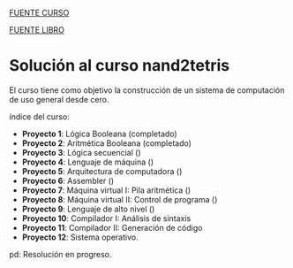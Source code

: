 [FUENTE CURSO](https://www.nand2tetris.org/)

[FUENTE LIBRO](https://mitpress.mit.edu/books/elements-computing-systems)

# Solución al curso nand2tetris

El curso tiene como objetivo la construcción de un sistema de computación de uso general desde cero.

índice del curso:

- **Proyecto 1**: Lógica Booleana (completado)
- **Proyecto 2**: Aritmética Booleana (completado)
- **Proyecto 3**: Lógica secuencial ()
- **Proyecto 4**: Lenguaje de máquina ()
- **Proyecto 5**: Arquitectura de computadora ()
- **Proyecto 6**: Assembler ()
- **Proyecto 7**: Máquina virtual I: Pila aritmética ()
- **Proyecto 8**: Máquina virtual II: Control de programa ()
- **Proyecto 9**: Lenguaje de alto nivel ()
- **Proyecto 10**: Compilador I: Análisis de sintaxis
- **Proyecto 11**: Compilador II: Generación de código
- **Proyecto 12**: Sistema operativo.

pd: Resolución en progreso.






